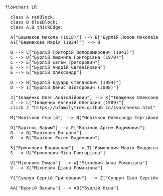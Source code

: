 <!-- _includes/family.md -->
<pre class="mermaid">
  flowchart LR

    class A redBlock;
    class B blueBlock;
    class A,B thickEdge;

    A["Башмаков Микола (1918)"] --> B["Бурлій Любов Миколаївна (1944)"]
    A1["Башмакова Марія (1924)"] --> B

    B --> C["Бурлій Григорій Володимирович (1943)"]
    C --> D["Бурлій Людмила Григорівна (1970)"]
    C --> E["Бурлій Євген Григорович"]
    E --> F["Бурлій Андрій Євгенійович"]
    E --> G["Бурлій Олександр"]

    D --> H["Бурлій Едуард Степанович (1994)"]
    D --> I["Бурлій Денис Вікторович (2008)"]

    J["Іващенко Олег Анатолійович"] --> K["Іващенко Олександр Олегович (1995)"]
    J --> L["Іващенко Євгеній Олегович (1989)"]
    click J "https://bfamilytree.github.io/ivaschenko.html" "Гілка Іващенко"

    M["Новічков Сергій"] --> N["Новічков Олександр Сергійович (1996)"]

    O["Барінов Вадим"] --> P["Барінов Артем Вадимович"]
    O --> Q["Барінова Богдана"]
    O --> R["Барінов Євген Вадимович"]

    S["Єрмолович Владислав"] --> T["Єрмолович Марія Владиславівна"]
    S --> U["Єрмолович Міла Григорівна"]

    V["Міхневич Роман"] --> W["Міхневич Анна Романівна"]
    V --> X["Міхневич Діана Романівна"]

    Y["Супрун Сергій Григорович"] --> Z["Супрун Іван Сергійович"]

    AA["Бурлій Василь"] --> AB["Бурлій Ніна"]
</pre>
